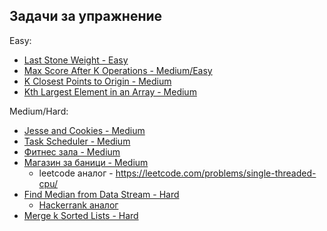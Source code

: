 ## Задачи за упражнение

Easy:
- [Last Stone Weight - Easy](https://leetcode.com/problems/last-stone-weight/)
- [Max Score After K Operations - Medium/Easy](https://leetcode.com/problems/maximal-score-after-applying-k-operations/)
- [K Closest Points to Origin - Medium](https://leetcode.com/problems/k-closest-points-to-origin/)
- [Kth Largest Element in an Array - Medium](https://leetcode.com/problems/kth-largest-element-in-an-array)

Medium/Hard:
- [Jesse and Cookies - Medium](https://www.hackerrank.com/challenges/jesse-and-cookies/problem)
- [Task Scheduler - Medium](https://leetcode.com/problems/task-scheduler/)
- [Фитнес зала - Medium](https://www.hackerrank.com/contests/sda-test4-2022-2023-343rrsdfs/challenges/challenge-3768/problem)
- [Магазин за баници - Medium](https://www.hackerrank.com/contests/sda-hw-8-2022/challenges/fullstack-developer)
  - leetcode аналог - https://leetcode.com/problems/single-threaded-cpu/
- [Find Median from Data Stream - Hard](https://leetcode.com/problems/find-median-from-data-stream/)
    - [Hackerrank аналог](https://www.hackerrank.com/challenges/find-the-running-median/problem)
- [Merge k Sorted Lists - Hard](https://leetcode.com/problems/merge-k-sorted-lists/)
